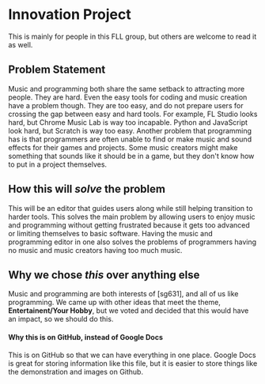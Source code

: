 # Innovation Project
This is mainly for people in this FLL group, but others are welcome to read it as well.

## Problem Statement
Music and programming both share the same setback to attracting more people. They are hard. Even the easy tools for coding and music creation have a problem though. They are too easy, and do not prepare users for crossing the gap between easy and hard tools. For example, FL Studio looks hard, but Chrome Music Lab is way too incapable. Python and JavaScript look hard, but Scratch is way too easy. Another problem that programming has is that programmers are often unable to find or make music and sound effects for their games and projects. Some music creators might make something that sounds like it should be in a game, but they don't know how to put in a project themselves.

## How this will <i>solve</i> the problem
This will be an editor that guides users along while still helping transition to harder tools. This solves the main problem by allowing users to enjoy music and programming without getting frustrated because it gets too advanced or limiting themselves to basic software. Having the music and programming editor in one also solves the problems of programmers having no music and music creators having too much music.

## Why we chose <i>this</i> over anything else
Music and programming are both interests of [sg631], and all of us like programming. We came up with other ideas that meet the theme,
<b>Entertainent/Your Hobby</b>, but we voted and decided that this would have an impact, so we should do this.

#### Why this is on GitHub, instead of Google Docs
This is on GitHub so that we can have everything in one place. Google Docs is great for storing information like this file, but it is easier to store things like the demonstration and images on Github.
